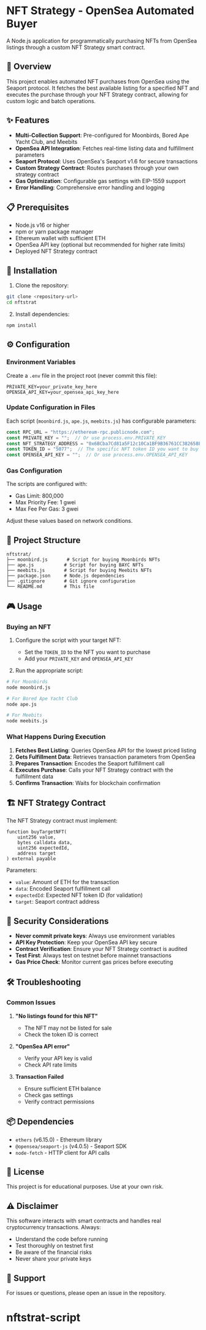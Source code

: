 # NFT Strategy - OpenSea Automated Buyer

A Node.js application for programmatically purchasing NFTs from OpenSea listings through a custom NFT Strategy smart contract.

## 🎯 Overview

This project enables automated NFT purchases from OpenSea using the Seaport protocol. It fetches the best available listing for a specified NFT and executes the purchase through your NFT Strategy contract, allowing for custom logic and batch operations.

## ✨ Features

- **Multi-Collection Support**: Pre-configured for Moonbirds, Bored Ape Yacht Club, and Meebits
- **OpenSea API Integration**: Fetches real-time listing data and fulfillment parameters
- **Seaport Protocol**: Uses OpenSea's Seaport v1.6 for secure transactions
- **Custom Strategy Contract**: Routes purchases through your own strategy contract
- **Gas Optimization**: Configurable gas settings with EIP-1559 support
- **Error Handling**: Comprehensive error handling and logging

## 📋 Prerequisites

- Node.js v16 or higher
- npm or yarn package manager
- Ethereum wallet with sufficient ETH
- OpenSea API key (optional but recommended for higher rate limits)
- Deployed NFT Strategy contract

## 🚀 Installation

1. Clone the repository:
```bash
git clone <repository-url>
cd nftstrat
```

2. Install dependencies:
```bash
npm install
```

## ⚙️ Configuration

### Environment Variables

Create a `.env` file in the project root (never commit this file):

```env
PRIVATE_KEY=your_private_key_here
OPENSEA_API_KEY=your_opensea_api_key_here
```

### Update Configuration in Files

Each script (`moonbird.js`, `ape.js`, `meebits.js`) has configurable parameters:

```javascript
const RPC_URL = "https://ethereum-rpc.publicnode.com";
const PRIVATE_KEY = "";  // Or use process.env.PRIVATE_KEY
const NFT_STRATEGY_ADDRESS = "0x6BCba7Cd81a5F12c10Ca1BF9B36761CC382658E8";
const TOKEN_ID = "5077";  // The specific NFT token ID you want to buy
const OPENSEA_API_KEY = "";  // Or use process.env.OPENSEA_API_KEY
```

### Gas Configuration

The scripts are configured with:
- Gas Limit: 800,000
- Max Priority Fee: 1 gwei
- Max Fee Per Gas: 3 gwei

Adjust these values based on network conditions.

## 📁 Project Structure

```
nftstrat/
├── moonbird.js       # Script for buying Moonbirds NFTs
├── ape.js           # Script for buying BAYC NFTs
├── meebits.js       # Script for buying Meebits NFTs
├── package.json     # Node.js dependencies
├── .gitignore       # Git ignore configuration
└── README.md        # This file
```

## 🎮 Usage

### Buying an NFT

1. Configure the script with your target NFT:
   - Set the `TOKEN_ID` to the NFT you want to purchase
   - Add your `PRIVATE_KEY` and `OPENSEA_API_KEY`

2. Run the appropriate script:

```bash
# For Moonbirds
node moonbird.js

# For Bored Ape Yacht Club
node ape.js

# For Meebits
node meebits.js
```

### What Happens During Execution

1. **Fetches Best Listing**: Queries OpenSea API for the lowest priced listing
2. **Gets Fulfillment Data**: Retrieves transaction parameters from OpenSea
3. **Prepares Transaction**: Encodes the Seaport fulfillment call
4. **Executes Purchase**: Calls your NFT Strategy contract with the fulfillment data
5. **Confirms Transaction**: Waits for blockchain confirmation

## 🏗️ NFT Strategy Contract

The NFT Strategy contract must implement:

```solidity
function buyTargetNFT(
    uint256 value,
    bytes calldata data,
    uint256 expectedId,
    address target
) external payable
```

Parameters:
- `value`: Amount of ETH for the transaction
- `data`: Encoded Seaport fulfillment call
- `expectedId`: Expected NFT token ID (for validation)
- `target`: Seaport contract address

## 🔐 Security Considerations

- **Never commit private keys**: Always use environment variables
- **API Key Protection**: Keep your OpenSea API key secure
- **Contract Verification**: Ensure your NFT Strategy contract is audited
- **Test First**: Always test on testnet before mainnet transactions
- **Gas Price Check**: Monitor current gas prices before executing

## 🛠️ Troubleshooting

### Common Issues

1. **"No listings found for this NFT"**
   - The NFT may not be listed for sale
   - Check the token ID is correct

2. **"OpenSea API error"**
   - Verify your API key is valid
   - Check API rate limits

3. **Transaction Failed**
   - Ensure sufficient ETH balance
   - Check gas settings
   - Verify contract permissions

## 📦 Dependencies

- `ethers` (v6.15.0) - Ethereum library
- `@opensea/seaport-js` (v4.0.5) - Seaport SDK
- `node-fetch` - HTTP client for API calls

## 📄 License

This project is for educational purposes. Use at your own risk.

## ⚠️ Disclaimer

This software interacts with smart contracts and handles real cryptocurrency transactions. Always:
- Understand the code before running
- Test thoroughly on testnet first
- Be aware of the financial risks
- Never share your private keys

## 🤝 Support

For issues or questions, please open an issue in the repository.
# nftstrat-script
